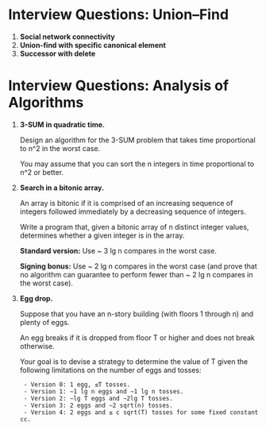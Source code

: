 # Interview Questions: Union–Find

1. **Social network connectivity**
2. **Union-find with specific canonical element**
3. **Successor with delete**

# Interview Questions: Analysis of Algorithms

1. **3-SUM in quadratic time.**

    Design an algorithm for the 3-SUM problem 
    that takes time proportional to n^2 in the worst case. 
    
    You may assume that you can sort the n integers 
    in time proportional to n^2 or better.

2. **Search in a bitonic array.**

    An array is bitonic 
    if it is comprised of an increasing sequence of integers 
    followed immediately by a decreasing sequence of integers. 

    Write a program that, 
    given a bitonic array of n distinct integer values, 
    determines whether a given integer is in the array.

    **Standard version:** Use ~ 3 lg n compares in the worst case.

    **Signing bonus:** Use ~ 2 lg n compares in the worst case 
    (and prove that no algorithm can guarantee 
    to perform fewer than ~ 2 lg n compares in the worst case).

3. **Egg drop.**

    Suppose that you have an n-story building (with floors 1 through n) 
    and plenty of eggs. 

    An egg breaks if it is dropped from floor T or higher 
    and does not break otherwise. 

    Your goal is to devise a strategy to determine the value of T 
    given the following limitations on the number of eggs and tosses:

        - Version 0: 1 egg, ≤T tosses.
        - Version 1: ∼1 lg n eggs and ∼1 lg n tosses.
        - Version 2: ∼lg T eggs and ∼2lg T tosses.
        - Version 3: 2 eggs and ∼2 sqrt(n) tosses.
        - Version 4: 2 eggs and ≤ c sqrt(T) tosses for some fixed constant cc.
